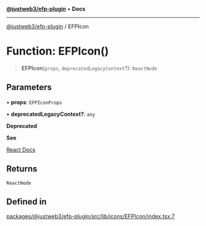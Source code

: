 [**@justweb3/efp-plugin**](../README.md) • **Docs**

***

[@justweb3/efp-plugin](../globals.md) / EFPIcon

# Function: EFPIcon()

> **EFPIcon**(`props`, `deprecatedLegacyContext`?): `ReactNode`

## Parameters

• **props**: `EFPIconProps`

• **deprecatedLegacyContext?**: `any`

**Deprecated**

**See**

[React Docs](https://legacy.reactjs.org/docs/legacy-context.html#referencing-context-in-lifecycle-methods)

## Returns

`ReactNode`

## Defined in

[packages/@justweb3/efp-plugin/src/lib/icons/EFPIcon/index.tsx:7](https://github.com/JustaName-id/JustaName-sdk/blob/dc845c10af242e3ca87d95ef392516ac0bfa8b95/packages/@justweb3/efp-plugin/src/lib/icons/EFPIcon/index.tsx#L7)
